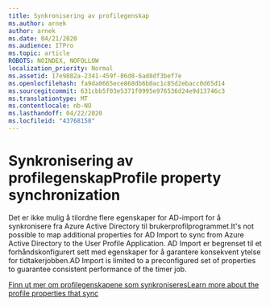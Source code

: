 ```yaml
---
title: Synkronisering av profilegenskap
ms.author: arnek
author: arnek
ms.date: 04/21/2020
ms.audience: ITPro
ms.topic: article
ROBOTS: NOINDEX, NOFOLLOW
localization_priority: Normal
ms.assetid: 17e9882a-2341-459f-86d8-6ad8df3bef7e
ms.openlocfilehash: fa9da0665ece868db6b0ac1c85d2ebacc0d65d14
ms.sourcegitcommit: 631cbb5f03e5371f0995e976536d24e9d13746c3
ms.translationtype: MT
ms.contentlocale: nb-NO
ms.lasthandoff: 04/22/2020
ms.locfileid: "43768158"
---
```

# <a name="profile-property-synchronization"></a><span data-ttu-id="dcb05-102">Synkronisering av profilegenskap</span><span class="sxs-lookup"><span data-stu-id="dcb05-102">Profile property synchronization</span></span>

<span data-ttu-id="dcb05-103">Det er ikke mulig å tilordne flere egenskaper for AD-import for å synkronisere fra Azure Active Directory til brukerprofilprogrammet.</span><span class="sxs-lookup"><span data-stu-id="dcb05-103">It's not possible to map additional properties for AD Import to sync from Azure Active Directory to the User Profile Application.</span></span> <span data-ttu-id="dcb05-104">AD Import er begrenset til et forhåndskonfigurert sett med egenskaper for å garantere konsekvent ytelse for tidtakerjobben.</span><span class="sxs-lookup"><span data-stu-id="dcb05-104">AD Import is limited to a preconfigured set of properties to guarantee consistent performance of the timer job.</span></span>
  
[<span data-ttu-id="dcb05-105">Finn ut mer om profilegenskapene som synkroniseres</span><span class="sxs-lookup"><span data-stu-id="dcb05-105">Learn more about the profile properties that sync</span></span>](https://go.microsoft.com/fwlink/?linkid=875671)
  

